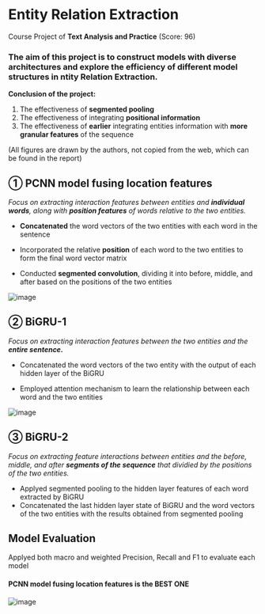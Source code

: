 # Entity Relation Extraction

Course Project of **Text Analysis and Practice** (Score: 96)

### The aim of this project is to construct models with diverse architectures and explore the efficiency of different model structures in ntity Relation Extraction.
**Conclusion of the project:**
  1. The effectiveness of **segmented pooling**
  2. The effectiveness of integrating **positional information**
  3. The effectiveness of **earlier** integrating entities information with **more granular features** of the sequence

(All figures are drawn by the authors, not copied from the web, which can be found in the report)

## ① PCNN model fusing location features
  _Focus on extracting interaction features between entities and **individual words**, along with **position features** of words relative to the two entities._
  
  * **Concatenated** the word vectors of the two entities with each word in the sentence
  - Incorporated the relative **position** of each word to the two entities to form the final word vector matrix
  * Conducted **segmented convolution**, dividing it into before, middle, and after based on the positions of the two entities

  ![image](https://github.com/Jbb-525/Entity-Relation-Extraction/assets/88278422/29982f27-e0fa-4222-af29-e006c9af6372)

## ② BiGRU-1
  _Focus on extracting interaction features between the two entities and the **entire sentence.**_

  * Concatenated the word vectors of the two entity with the output of each hidden layer of the BiGRU
  -  Employed attention mechanism to learn the relationship between each word and the two entities

  ![image](https://github.com/Jbb-525/Entity-Relation-Extraction/assets/88278422/1d025ed9-32f1-4e73-b6da-c1097e81acd1)

## ③ BiGRU-2
  _Focus on extracting feature interactions between entities and the before, middle, and after **segments of the sequence** that dividied by the positions of the two entities._

  * Applyed segmented pooling to the hidden layer features of each word extracted by BiGRU
  * Concatenated the last hidden layer state of BiGRU and the word vectors of the two entities with the results obtained from segmented pooling

  
## Model Evaluation

  Applyed both macro and weighted Precision, Recall and F1 to evaluate each model
  
#### PCNN model fusing location features is the **BEST ONE**

![image](https://github.com/Jbb-525/Entity-Relation-Extraction/assets/88278422/bd80b4ba-b43f-431f-9654-ec12eb88d29c)



    

